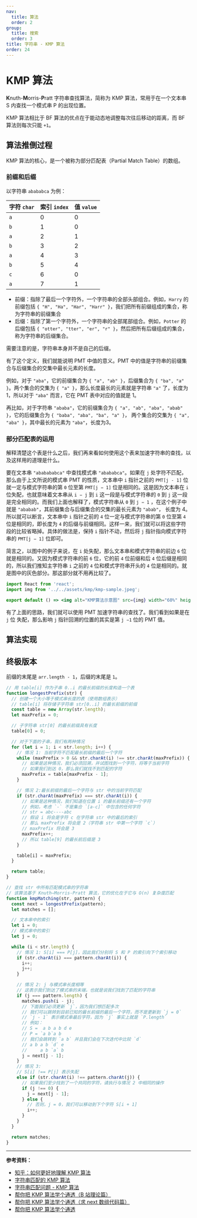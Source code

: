 ```yaml
---
nav:
  title: 算法
  order: 2
group:
  title: 搜索
  order: 3
title: 字符串 - KMP 算法
order: 24
---
```


# KMP 算法

**K**nuth-**M**orris-**P**ratt 字符串查找算法，简称为 KMP 算法，常用于在一个文本串 S 内查找一个模式串 P 的出现位置。

KMP 算法相比于 BF 算法的优点在于能动态地调整每次往后移动的距离，而 BF 算法则每次只能 `+1`。

## 算法推倒过程

KMP 算法的核心，是一个被称为部分匹配表（Partial Match Table）的数组。

### 前缀和后缀

以字符串 `abababca` 为例：

| 字符 `char` | 索引 `index` | 值 `value` |
| :----- | :------ | :------ |
| `a`    | 0       | 0       |
| `b`    | 1       | 0       |
| `a`    | 2       | 1       |
| `b`    | 3       | 2       |
| `a`    | 4       | 3       |
| `b`    | 5       | 4       |
| `c`    | 6       | 0       |
| `a`    | 7       | 1       |

- 前缀：指除了最后一个字符外，一个字符串的全部头部组合。例如，`Harry` 的前缀包括 `{ "H", "Ha", "Har", "Harr" }`，我们把所有前缀组成的集合，称为字符串的前缀集合
- 后缀：指除了第一个字符外，一个字符串的全部尾部组合。例如，`Potter` 的后缀包括 `{ "otter", "tter", "er", "r" }`，然后把所有后缀组成的集合，称为字符串的后缀集合。

需要注意的是，字符串本身并不是自己的后缀。

有了这个定义，我们就能说明 PMT 中值的意义。PMT 中的值是字符串的前缀集合与后缀集合的交集中最长元素的长度。

例如，对于 `"aba"`，它的前缀集合为 `{ "a", "ab" }`，后缀集合为 `{ "ba", "a" }`。两个集合的交集为 `{ "a" }`，那么长度最长的元素就是字符串 `"a"` 了，长度为1，所以对于 `"aba"` 而言，它在 PMT 表中对应的值就是 1。

再比如，对于字符串 `"ababa"`，它的前缀集合为 `{ "a", "ab", "aba", "abab" }`，它的后缀集合为 `{ "baba", "aba", "ba", "a" }`， 两个集合的交集为 `{ "a", "aba" }`，其中最长的元素为 `"aba"`，长度为3。

### 部分匹配表的运用

解释清楚这个表是什么之后，我们再来看如何使用这个表来加速字符串的查找，以及这样用的道理是什么。

要在文本串 `"ababababca"` 中查找模式串 `"abababca"`。如果在 `j` 处字符不匹配，那么由于上文所说的模式串 PMT 的性质，文本串中 `i` 指针之前的 `PMT[j - 1]` 位就一定与模式字符串的第 `0` 位至第 `PMT[j − 1]` 位是相同的。这是因为文本串在 `i` 位失配，也就意味着文本串从 `i − j` 到 `i` 这一段是与模式字符串的 `0` 到 `j` 这一段是完全相同的。而我们上面也解释了，模式字符串从 `0` 到 `j − 1` ，在这个例子中就是 `"ababab"`，其前缀集合与后缀集合的交集的最长元素为 `"abab"`， 长度为 4。所以就可以断言，文本串中 `i` 指针之前的 `4` 位一定与模式字符串的第 `0` 位至第 `4` 位是相同的，即长度为 `4` 的后缀与前缀相同。这样一来，我们就可以将这些字符段的比较省略掉。具体的做法是，保持 `i` 指针不动，然后将 `j` 指针指向模式字符串的 `PMT[j − 1]` 位即可。

简言之，以图中的例子来说，在 `i` 处失配，那么文本串和模式字符串的前边 `6` 位就是相同的。又因为模式字符串的前 `6` 位，它的前 `4` 位前缀和后 `4` 位后缀是相同的，所以我们推知主字符串 `i` 之前的 `4` 位和模式字符串开头的 `4` 位是相同的。就是图中的灰色部分。那这部分就不用再比较了。

```jsx | inline
import React from 'react';
import img from '../../assets/kmp/kmp-sample.jpeg';

export default () => <img alt="KMP算法示意图" src={img} width="60%" height="60%" />;
```

有了上面的思路，我们就可以使用 PMT 加速字符串的查找了。我们看到如果是在 `j` 位 失配，那么影响 `j` 指针回溯的位置的其实是第 `j −1` 位的 PMT 值。

## 算法实现

## 终极版本

前缀的末尾是 `arr.length - 1`，后缀的末尾是 `1`。

```js
// 用 table[i] 作为子串 0..i 的最长前缀的长度构造一个表
function longestPrefix(str) {
  // 创建一个大小等于模式串长度的表（使用数组表示）
  // table[i] 将存储子字符串 str[0..i] 的最长前缀的前缀
  const table = new Array(str.length);
  let maxPrefix = 0;

  // 子字符串 str[0] 的最长前缀具有长度
  table[0] = 0;

  // 对于下面的子串，我们有两种情况
  for (let i = 1; i < str.length; i++) {
    // 情况 1: 当前字符不匹配最长前缀的最后一个字符
    while (maxPrefix > 0 && str.charAt(i) !== str.charAt(maxPrefix)) {
      // 如果是这种情况，我们必须回溯，并试图找到一个字符，将等于当前字符
      // 如果我们到达 0，那么我们就找不到匹配的字符
      maxPrefix = table[maxPrefix - 1];
    }

    // 情况 2:最长前缀的最后一个字符与 str 中的当前字符匹配
    if (str.charAt(maxPrefix) === str.charAt(i)) {
      // 如果是这种情况，我们知道在位置 i 的最长前缀还有一个字符
      // 例如，考虑 `-` 不是集合 `[a-c]` 中包含的任何字符
      // str = abc----abc
      // 假设 i 将会是字符 c 在字符串 str 中的最后的索引
      // 那么 maxPrefix 将会是 2（字符串 str 中第一个字符 `c`）
      // maxPrefix 将会是 3
      maxPrefix++;
      // 所以 table[9] 的最长前后缀是 3
    }

    table[i] = maxPrefix;
  }

  return table;
}

// 查找 str 中所有匹配模式串的字符串
// 该算法基于 Knuth—Morris-Pratt 算法，它的优化在于它与 O(n) 复杂度匹配
function kmpMatching(str, pattern) {
  const next = longestPrefix(pattern);
  let matches = [];

  // 文本串中的索引
  let i = 0;
  // 模式串中的索引
  let j = 0;

  while (i < str.length) {
    // 情况 1: S[i] === P[j]，因此我们分别将 S 和 P 的索引向下个索引移动
    if (str.charAt(i) === pattern.charAt(i)) {
      i++;
      j++;
    }

    // 情况 2: j 与模式串长度相等
    // 这表示我们到达了模式串的末端，也就是说我们找到了匹配的字符串
    if (j === pattern.length) {
      matches.push(i - j);
      // 下面我们必须更新 `j`，因为我们想匹配多次
      // 我们可以跳转到目前已知的最长前缀的最后一个字符，而不是更新到 `j = 0`
      // `j - 1` 表示模式串最后字符，因为 `j` 事实上就是 `P.length`
      // 例如：
      // S =  a b a b d e
      // P = `a b`a b
      // 我们会跳转到 `a b` 并且我们会在下次迭代中比较 `d`
      // a b a b `d` e
      //     a b `a` b
      j = next[j - 1];
    }
    // 情况 3:
    // S[i] !== P[j] 表示失配
    else if (str.charAt(i) !== pattern.charAt(j)) {
      // 如果我们至少找到了一个共同的字符，请执行与情况 2 中相同的操作
      if (j !== 0) {
        j = next[j - 1];
      } else {
        // 否则，j = 0，我们可以移动到下个字符 S[i + 1]
        i++;
      }
    }
  }

  return matches;
}
```

---

**参考资料：**

- [知乎：如何更好地理解 KMP 算法](https://www.zhihu.com/question/21923021)
- [字符串匹配的 KMP 算法](http://www.ruanyifeng.com/blog/2013/05/Knuth%E2%80%93Morris%E2%80%93Pratt_algorithm.html)
- [字符串匹配问题 - KMP 算法](https://juejin.im/post/6844904134861127688)
- [帮你把 KMP 算法学个通透（B 站理论篇）](https://www.bilibili.com/video/BV1PD4y1o7nd/)
- [帮你把 KMP 算法学个通透（求 next 数组代码篇）](https://www.bilibili.com/video/BV1M5411j7Xx)
- [帮你把 KMP 算法学个通透](https://leetcode-cn.com/problems/implement-strstr/solution/bang-ni-ba-kmpsuan-fa-xue-ge-tong-tou-ming-ming-ba/)
